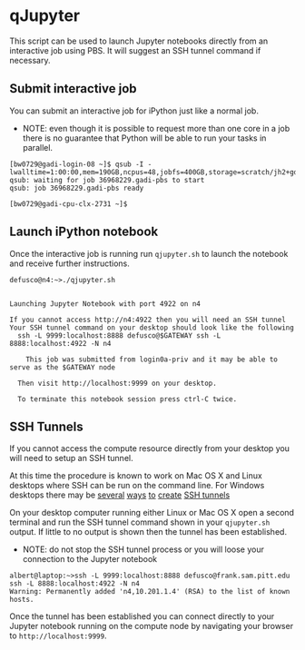 # qJupyter

This script can be used to launch Jupyter notebooks directly from an interactive job using PBS.
It will suggest an SSH tunnel command if necessary.

## Submit interactive job
You can submit an interactive job for iPython just like a normal job.

* NOTE: even though it is possible to request more than one core in a job there is no guarantee that Python will be able to run your tasks in parallel.

```
[bw0729@gadi-login-08 ~]$ qsub -I -lwalltime=1:00:00,mem=190GB,ncpus=48,jobfs=400GB,storage=scratch/jh2+gdata/jh2
qsub: waiting for job 36968229.gadi-pbs to start
qsub: job 36968229.gadi-pbs ready

[bw0729@gadi-cpu-clx-2731 ~]$
```

## Launch iPython notebook
Once the interactive job is running run `qjupyter.sh` to launch the notebook and receive further instructions.

```
defusco@n4:~>./qjupyter.sh


Launching Jupyter Notebook with port 4922 on n4

If you cannot access http://n4:4922 then you will need an SSH tunnel
Your SSH tunnel command on your desktop should look like the following
  ssh -L 9999:localhost:8888 defusco@$GATEWAY ssh -L 8888:localhost:4922 -N n4

    This job was submitted from login0a-priv and it may be able to serve as the $GATEWAY node

  Then visit http://localhost:9999 on your desktop.

  To terminate this notebook session press ctrl-C twice.
```


## SSH Tunnels
If you cannot access the compute resource directly from your desktop you will need to setup an SSH tunnel.

At this time the procedure is known to work on Mac OS X and Linux desktops where SSH can be run on the command line.
For Windows desktops there may be [several](https://code.google.com/p/putty-tunnel-manager/) [ways](http://www.ytechie.com/2008/05/set-up-a-windows-ssh-tunnel-in-10-minutes-or-less/) [to](http://superuser.com/questions/235395/automatic-ssh-tunneling-from-windows) [create](http://www.vpnreactor.com/windows_ssh_tunnel.html) [SSH tunnels](http://nemesis2.qx.net/pages/MyEnTunnel)


On your desktop computer running either Linux or Mac OS X open a second terminal and run the SSH tunnel command shown in your `qjupyter.sh` output.
If little to no output is shown then the tunnel has been established.

* NOTE: do not stop the SSH tunnel process or you will loose your connection to the Jupyter notebook

```
albert@laptop:~>ssh -L 9999:localhost:8888 defusco@frank.sam.pitt.edu ssh -L 8888:localhost:4922 -N n4
Warning: Permanently added 'n4,10.201.1.4' (RSA) to the list of known hosts.
```

Once the tunnel has been established you can connect directly to your Jupyter notebook running on the compute node by navigating your browser to `http://localhost:9999`.
